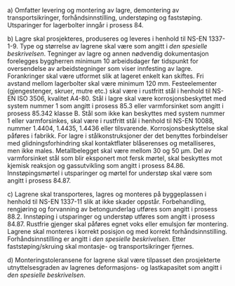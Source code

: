 a) Omfatter levering og montering av lagre, demontering av transportsikringer, forhåndsinnstilling, understøping og faststøping. Utsparinger for lagerbolter inngår i prosess 84.

b) Lagre skal prosjekteres, produseres og leveres i henhold til NS-EN 1337-1-9. Type og størrelse av lagrene skal være som angitt i *den spesielle beskrivelsen*. Tegninger av lagre og annen nødvendig dokumentasjon forelegges byggherren minimum 10 arbeidsdager før tidspunkt for oversendelse av arbeidstegninger som viser innfesting av lagre.
Forankringer skal være utformet slik at lageret enkelt kan skiftes. Fri avstand mellom lagerbolter skal være minimum 120 mm.
Festeelementer (gjengestenger, skruer, mutre etc.) skal være i rustfritt stål i henhold til NS-EN ISO 3506, kvalitet A4-80. Stål i lagre skal være korrosjonsbeskyttet med system nummer 1 som angitt i prosess 85.3 eller varmforsinket som angitt i prosess 85.342 klasse B. Stål som ikke kan beskyttes med system nummer 1 eller varmforsinkes, skal være i rustfritt stål i henhold til NS-EN 10088, nummer 1.4404, 1.4435, 1.4436 eller tilsvarende. Korrosjonsbeskyttelse skal påføres i fabrikk.
For lagre i stålkonstruksjoner der det benyttes forbindelser med glidningsforhindring skal kontaktflater blåserenses og metalliseres, men ikke males. Metallbelegget skal være mellom 30 og 50 µm.
Del av varmforsinket stål som blir eksponert mot fersk mørtel, skal beskyttes mot kjemisk reaksjon og gassutvikling som angitt i prosess 84.86.
Innstøpingsmørtel i utsparinger og mørtel for understøp skal være som angitt i prosess 84.87.

c) Lagrene skal transporteres, lagres og monteres på byggeplassen i henhold til NS-EN 1337-11 slik at ikke skader oppstår.
Forbehandling, rengjøring og forvanning av betongunderlag utføres som angitt i prosess 88.2. Innstøping i utsparinger og understøp utføres som angitt i prosess 84.87.
Rustfrie gjenger skal påføres egnet voks eller emulsjon før montering.
Lagrene skal monteres i korrekt posisjon og med korrekt forhåndsinnstilling. Forhåndsinnstilling er angitt i *den spesielle beskrivelsen*. Etter faststøping/skruing skal montasje- og transportsikringer fjernes.

d) Monteringstoleransene for lagrene skal være tilpasset den prosjekterte utnyttelsesgraden av lagrenes deformasjons- og lastkapasitet som angitt i *den spesielle beskrivelsen*.

